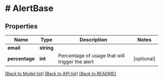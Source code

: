 # # AlertBase

## Properties

Name | Type | Description | Notes
------------ | ------------- | ------------- | -------------
**email** | **string** |  |
**percentage** | **int** | Percentage of usage that will trigger the alert | [optional]

[[Back to Model list]](../../README.md#models) [[Back to API list]](../../README.md#endpoints) [[Back to README]](../../README.md)
